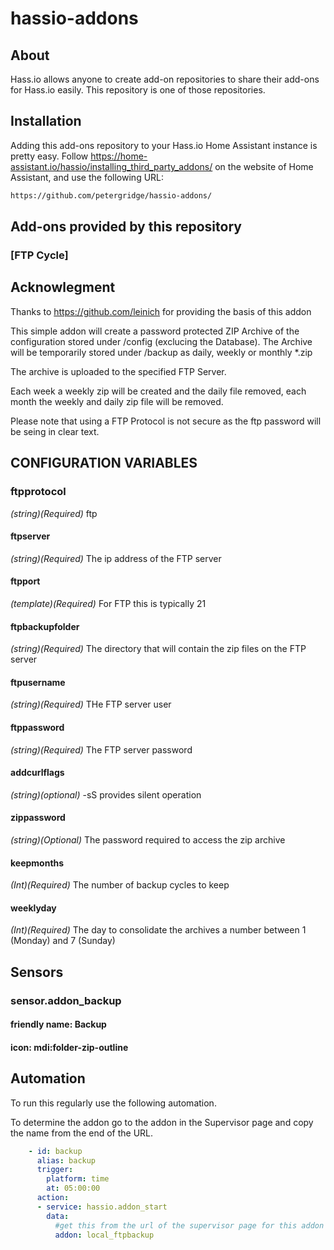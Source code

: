# hassio-addons

## About

Hass.io allows anyone to create add-on repositories to share their add-ons for
Hass.io easily. This repository is one of those repositories.


## Installation

Adding this add-ons repository to your Hass.io Home Assistant instance is
pretty easy. Follow https://home-assistant.io/hassio/installing_third_party_addons/ on the
website of Home Assistant, and use the following URL:

```txt
https://github.com/petergridge/hassio-addons/
```

## Add-ons provided by this repository

### [FTP Cycle]

## Acknowlegment
Thanks to https://github.com/leinich for providing the basis of this addon

This simple addon will create a password protected ZIP Archive of the configuration stored under /config (exclucing the Database).
The Archive will be temporarily stored under /backup as daily, weekly or monthly *.zip

The archive is uploaded to the specified FTP Server.

Each week a weekly zip will be created and the daily file removed, each month the weekly and daily zip file will be removed.

Please note that using a FTP Protocol is not secure as the ftp password will be seing in clear text.

## CONFIGURATION VARIABLES

### ftpprotocol
*(string)(Required)* ftp
#### ftpserver
*(string)(Required)* The ip address of the FTP server
#### ftpport
*(template)(Required)* For FTP this is typically 21
#### ftpbackupfolder
*(string)(Required)* The directory that will contain the zip files on the FTP server
#### ftpusername 
*(string)(Required)* THe FTP server user
#### ftppassword
*(string)(Required)* The FTP server password
#### addcurlflags
*(string)(optional)* -sS provides silent operation
#### zippassword
*(string)(Optional)* The password required to access the zip archive
#### keepmonths 
*(Int)(Required)* The number of backup cycles to keep
#### weeklyday
*(Int)(Required)* The day to consolidate the archives a number between 1 (Monday) and 7 (Sunday)

## Sensors

### sensor.addon_backup
#### friendly name: Backup
#### icon: mdi:folder-zip-outline

## Automation

To run this regularly use the following automation.

To determine the addon go to the addon in the Supervisor page and copy the name from the end of the URL.

```yaml
    - id: backup
      alias: backup
      trigger:
        platform: time
        at: 05:00:00
      action:
      - service: hassio.addon_start
        data:
          #get this from the url of the supervisor page for this addon
          addon: local_ftpbackup
```
